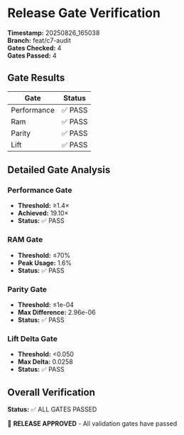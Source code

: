 # Release Gate Verification

**Timestamp:** 20250826_165038  
**Branch:** feat/c7-audit  
**Gates Checked:** 4  
**Gates Passed:** 4

## Gate Results

| Gate | Status |
|------|--------|
| Performance | ✅ PASS |
| Ram | ✅ PASS |
| Parity | ✅ PASS |
| Lift | ✅ PASS |

## Detailed Gate Analysis

### Performance Gate
- **Threshold:** ≥1.4×
- **Achieved:** 19.10×
- **Status:** ✅ PASS

### RAM Gate  
- **Threshold:** ≤70%
- **Peak Usage:** 1.6%
- **Status:** ✅ PASS

### Parity Gate
- **Threshold:** ≤1e-04
- **Max Difference:** 2.96e-06
- **Status:** ✅ PASS

### Lift Delta Gate
- **Threshold:** <0.050
- **Max Delta:** 0.0258
- **Status:** ✅ PASS

## Overall Verification
**Status:** ✅ ALL GATES PASSED

🚀 **RELEASE APPROVED** - All validation gates have passed
